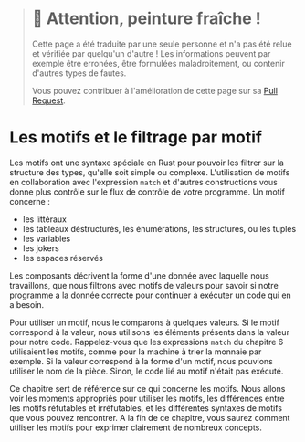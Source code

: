 > # 🚧 Attention, peinture fraîche !
>
> Cette page a été traduite par une seule personne et n'a pas été relue et
> vérifiée par quelqu'un d'autre ! Les informations peuvent par exemple être
> erronées, être formulées maladroitement, ou contenir d'autres types de fautes.
>
> Vous pouvez contribuer à l'amélioration de cette page sur sa
> [Pull Request](https://github.com/Jimskapt/rust-book-fr/pull/203).

<!--
# Patterns and Matching
-->

# Les motifs et le filtrage par motif

<!--
Patterns are a special syntax in Rust for matching against the structure of
types, both complex and simple. Using patterns in conjunction with `match`
expressions and other constructs gives you more control over a program’s
control flow. A pattern consists of some combination of the following:
-->

Les motifs ont une syntaxe spéciale en Rust pour pouvoir les filtrer sur la
structure des types, qu'elle soit simple ou complexe. L'utilisation de motifs
en collaboration avec l'expression `match` et d'autres constructions vous donne
plus contrôle sur le flux de contrôle de votre programme. Un motif concerne :

<!--
* Literals
* Destructured arrays, enums, structs, or tuples
* Variables
* Wildcards
* Placeholders
-->

* les littéraux
* les tableaux déstructurés, les énumérations, les structures, ou les tuples
* les variables
* les jokers
* les espaces réservés

<!--
These components describe the shape of the data we’re working with, which we
then match against values to determine whether our program has the correct data
to continue running a particular piece of code.
-->

Les composants décrivent la forme d'une donnée avec laquelle nous travaillons,
que nous filtrons avec motifs de valeurs pour savoir si notre programme a la
donnée correcte pour continuer à exécuter un code qui en a besoin.

<!--
To use a pattern, we compare it to some value. If the pattern matches the
value, we use the value parts in our code. Recall the `match` expressions in
Chapter 6 that used patterns, such as the coin-sorting machine example. If the
value fits the shape of the pattern, we can use the named pieces. If it
doesn’t, the code associated with the pattern won’t run.
-->

Pour utiliser un motif, nous le comparons à quelques valeurs. Si le motif
correspond à la valeur, nous utilisons les éléments présents dans la valeur
pour notre code. Rappelez-vous que les expressions `match` du chapitre 6
utilisaient les motifs, comme pour la machine à trier la monnaie par exemple.
Si la valeur correspond à la forme d'un motif, nous pouvions utiliser le nom de
la pièce. Sinon, le code lié au motif n'était pas exécuté.

<!--
This chapter is a reference on all things related to patterns. We’ll cover the
valid places to use patterns, the difference between refutable and irrefutable
patterns, and the different kinds of pattern syntax that you might see. By the
end of the chapter, you’ll know how to use patterns to express many concepts in
a clear way.
-->

Ce chapitre sert de référence sur ce qui concerne les motifs. Nous allons voir
les moments appropriés pour utiliser les motifs, les différences entre les
motifs réfutables et irréfutables, et les différentes syntaxes de motifs que
vous pouvez rencontrer. A la fin de ce chapitre, vous saurez comment utiliser
les motifs pour exprimer clairement de nombreux concepts.
